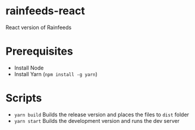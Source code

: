 # rainfeeds-react
React version of Rainfeeds

# Prerequisites
* Install Node
* Install Yarn (`npm install -g yarn`)

# Scripts
* `yarn build` Builds the release version and places the files to `dist` folder
* `yarn start` Builds the development version and runs the dev server
